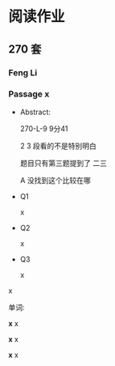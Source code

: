 # 阅读作业

## 270 套

### Feng Li

### Passage x

- Abstract:

  270-L-9  9分41

  2 3 段看的不是特别明白  

  题目只有第三题提到了 二三

  A 没找到这个比较在哪

  

- Q1

  x

- Q2

  x

- Q3

  x

x

单词:

**x** x

**x** x

**x** x